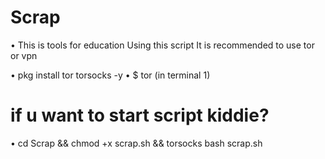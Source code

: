 # Scrap

• This is tools for education
Using this script It is recommended to use tor or vpn

• pkg install tor torsocks -y
• $ tor (in terminal 1)

# if u want to start script kiddie?
• cd Scrap && chmod +x scrap.sh && torsocks bash scrap.sh
